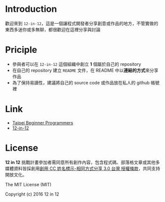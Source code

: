 # Introduction
歡迎來到 ```12-in-12```，這是一個讓程式開發者分享創意或作品的地方，不管實做的東西多迷你或多無聊，都很歡迎在這裡分享與討論

# Priciple
- 參與者可以在 ```12-in-12``` 這個組織中創立 **1** 個屬於自己的 repository
- 在自己的 repository 建立 ```README``` 文件，在 README 中以**連結的方式**來分享作品
- 為了保持易讀性，建議將自己的 source code 或作品放在私人的 github 帳號裡

# Link
- [Taipei Beginner Programmers](http://www.meetup.com/TaipeiBeginnerProgrammers/)
- [12-in-12](http://baowenchen.com/2016/05/31/12-in-12/)

# License
**12 in 12** 挑戰計畫參加者需同意所有創作內容，包含程式碼、部落格文章或其他多媒體資料皆採創用[創用 CC 姓名標示-相同方式分享 3.0 台灣 授權條款](https://creativecommons.org/licenses/by-sa/3.0/tw/deed.zh_TW)，共同支持開放文化。

The MIT License (MIT)

Copyright (c) 2016 12 in 12
